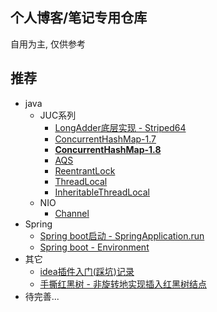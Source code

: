 ## 个人博客/笔记专用仓库
自用为主, 仅供参考


## 推荐
- java
    - JUC系列
        - [LongAdder底层实现 - Striped64](./basic-courses/lang/java/jdk1.8/java.util.concurrent/atomic/Striped64.md)
        - [ConcurrentHashMap-1.7](./basic-courses/lang/java/jdk1.8/java.util.concurrent/ConcurrentHashMap17.md)
        - [**ConcurrentHashMap-1.8**](./basic-courses/lang/java/jdk1.8/java.util.concurrent/ConcurrentHashMap18.md)
        - [AQS](./basic-courses/lang/java/jdk1.8/java.util.concurrent/locks/AbstractQueuedSynchronizer-v2.0.md)
        - [ReentrantLock](./basic-courses/lang/java/jdk1.8/java.util.concurrent/locks/ReentrantLock.md)
        - [ThreadLocal](./basic-courses/lang/java/jdk1.8/javja.lang/ThreadLocal.md)
        - [InheritableThreadLocal](./basic-courses/lang/java/jdk1.8/javja.lang/InheritableThreadLocal.md)
    - NIO
        - [Channel](./basic-courses/lang/java/jdk1.8/java.util.nio/Channel.md)
- Spring
    - [Spring boot启动 - SpringApplication.run](./frameworks/spring/topics/spring%20boot%20启动过程/ch01%20spring%20boot启动%20-%20SpringApplication.run.md)
    - [Spring boot - Environment](./frameworks/spring/topics/spring%20boot%20启动过程/ch02%20Environment.md)
- 其它
    - [idea插件入门(踩坑)记录](./blogs/idea/idea插件入门(踩坑)记录.md)
    - [手撕红黑树 - 非旋转地实现插入红黑树结点](./blogs/datastruct/手撕红黑树%20-%20非旋转地实现插入红黑树结点.md)
- 待完善...
  
